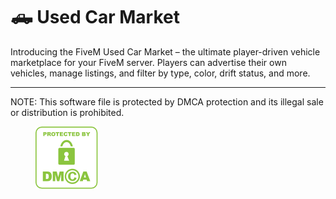# 🛻 Used Car Market

Introducing the FiveM Used Car Market – the ultimate player-driven vehicle marketplace for your FiveM server. Players can advertise their own vehicles, manage listings, and filter by type, color, drift status, and more.

***

NOTE: This software file is protected by DMCA protection and its illegal sale or distribution is prohibited.

<figure><img src="../.gitbook/assets/image (13).png" alt=""><figcaption></figcaption></figure>